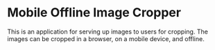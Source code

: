 # Mobile Offline Image Cropper

This is an application for serving up images to users for cropping. The images can be cropped in a browser, on a mobile device, and offline.